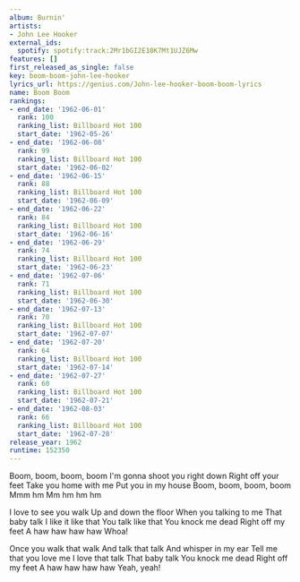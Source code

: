```yaml
---
album: Burnin'
artists:
- John Lee Hooker
external_ids:
  spotify: spotify:track:2Mr1bGI2E10K7Mt1UJZ6Mw
features: []
first_released_as_single: false
key: boom-boom-john-lee-hooker
lyrics_url: https://genius.com/John-lee-hooker-boom-boom-lyrics
name: Boom Boom
rankings:
- end_date: '1962-06-01'
  rank: 100
  ranking_list: Billboard Hot 100
  start_date: '1962-05-26'
- end_date: '1962-06-08'
  rank: 99
  ranking_list: Billboard Hot 100
  start_date: '1962-06-02'
- end_date: '1962-06-15'
  rank: 88
  ranking_list: Billboard Hot 100
  start_date: '1962-06-09'
- end_date: '1962-06-22'
  rank: 84
  ranking_list: Billboard Hot 100
  start_date: '1962-06-16'
- end_date: '1962-06-29'
  rank: 74
  ranking_list: Billboard Hot 100
  start_date: '1962-06-23'
- end_date: '1962-07-06'
  rank: 71
  ranking_list: Billboard Hot 100
  start_date: '1962-06-30'
- end_date: '1962-07-13'
  rank: 70
  ranking_list: Billboard Hot 100
  start_date: '1962-07-07'
- end_date: '1962-07-20'
  rank: 64
  ranking_list: Billboard Hot 100
  start_date: '1962-07-14'
- end_date: '1962-07-27'
  rank: 60
  ranking_list: Billboard Hot 100
  start_date: '1962-07-21'
- end_date: '1962-08-03'
  rank: 66
  ranking_list: Billboard Hot 100
  start_date: '1962-07-28'
release_year: 1962
runtime: 152350
---
```

Boom, boom, boom, boom
I'm gonna shoot you right down
Right off your feet
Take you home with me
Put you in my house
Boom, boom, boom, boom
Mmm hm
Mm hm hm hm


I love to see you walk
Up and down the floor
When you talking to me
That baby talk
I like it like that
You talk like that
You knock me dead
Right off my feet
A haw haw haw haw
Whoa!




Once you walk that walk
And talk that talk
And whisper in my ear
Tell me that you love me
I love that talk
That baby talk
You knock me dead
Right off my feet
A haw haw haw haw
Yeah, yeah!
